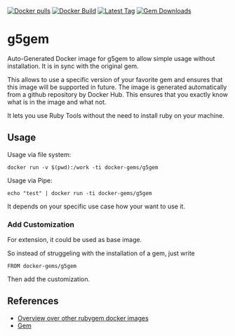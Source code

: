 [![Docker pulls](https://img.shields.io/docker/pulls/rubygem/g5gem.svg)](https://hub.docker.com/r/rubygem/g5gem/)
[![Docker Build](https://img.shields.io/docker/automated/rubygem/g5gem.svg)](https://hub.docker.com/r/rubygem/g5gem/)
[![Latest Tag](https://img.shields.io/github/tag/docker-rubygem/g5gem.svg)](https://hub.docker.com/r/rubygem/g5gem/)
[![Gem Downloads](https://img.shields.io/gem/dt/g5gem.svg)](https://rubygems.org/gems/g5gem/)
# g5gem

Auto-Generated Docker image for g5gem to allow simple usage without installation.
It is in sync with the original gem.

This allows to use a specific version of your favorite gem and ensures that this image will be supported in future.
The image is generated automatically from a github repository by Docker Hub.
This ensures that you exactly know what is in the image and what not.

It lets you use Ruby Tools without the need to install ruby on your machine.

## Usage

Usage via file system:

`docker run -v $(pwd):/work -ti docker-gems/g5gem`

Usage via Pipe:

`echo "test" | docker run -ti docker-gems/g5gem`

It depends on your specific use case how your want to use it.

### Add Customization

For extension, it could be used as base image.

So instead of struggeling with the installation of a gem, just write

`FROM docker-gems/g5gem`

Then add the customization.

## References

 - [Overview over other rubygem docker images](https://github.com/thinkbot/docker-rubygem)
 - [Gem](https://rubygems.org/gems/g5gem/)
